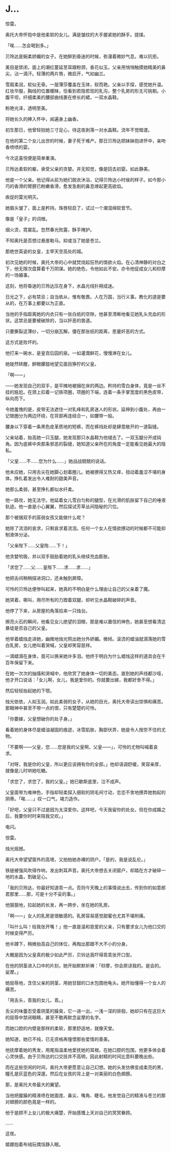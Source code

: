 # J…

惊雷。

奥托大帝怀抱中是他柔软的女儿。满是皱纹的大手握紧她的酥手。搓揉。

「唉……怎会喝到多。」

贝玲达是婉柔娇媚的女子。在她醉到昏迷的时候，弥漫着微妙气息。难以抗拒。

美目是禁闭，面上的潮红蔓延至耳跟粉颈，香花似玉。父亲用悄悄触摸她精美的鼻尖，沾一滴汗。轻薄的两片唇，微启开，气如幽兰。

雪肩柔润，软似无骨。一层薄莎覆盖在玉体，软而艳。父亲以手探，感觉她升温。红妆华服，胸线的位置暧昧，恰看到若隐若现的乳沟，整个乳房的形无可挑剔。小腹平坦，纤细柔美的腰部曲线裹在修长的裙，一双水晶鞋。

粉艳光泽，透明至美。

将她长久的捧入怀中，闻遍身上幽香。

初生那日，他曾轻拍她三寸足心，待这夜剥落一对水晶鞋。流年不觉暗渡。

在他的第二个女儿出世的时候，妻子死于难产。那日贝玲达把妹妹抱进怀中，亲吻香喷喷的婴。

今次这喜悦便是简单重演。

贝玲达柔软的躯，承受父亲的贪婪。并无知觉，像是回去初婴。如此静美。

他是一个父亲。他记得从前为她们脱衣沐浴，记得贝玲达小时侯的样子。如今那小巧的香滑的臂膀已粉嫩香滑，愈发急剧的鼻息燎起更高欲焰。

疾促的雷光明灭。

她眉头皱了，面上是矜持。珠唇轻启了，试过一个潮湿绵软音节。

像是「皇子」的词根。

烟火烫，霓裳乱。忽然春光败露，酥手掩护。

不知奥托是否想过悬崖勒马。抑或当了她是苍兰。

那绝世英姿的女皇，主宰天空高处的城。

初次见她的时候，奥托大帝的心中就焚烧起狂热的情欲火焰。在心清神静的对白之下，他无限次盘算着千万阴谋。她的绝色，令他如此不安。亦令他促成女儿和桫摩的一场婚事。

这刻，他将昏迷的贝玲达压在身下，水晶光线扑朔成迷。

日光之下，必有禁忌；自当依从，惟有敬畏。人在万国，当行义事。教化的道是要从的，在万事上都要以为正直。

当他的手指距离她的内衣只有一张白纸的空隙，他甚至清晰地看见她乳头充血的形状。这禁忌是要被破除的，当以奸恶的兽道。

只要撕裂这薄纱，一切分崩瓦解。僵在那张纸的距离，思量奸恶的方式。

这方式是败坏的。

他打来一碗水，是皇宫后园的泉。一如灌溉鲜花，慢慢淋在女儿。

她陡然转醒，醉眼朦胧地望见面目狰狞的父皇。

「啊——」

——她发现自己的双手，是平摊地被捆在床的两边。矜持的雪白身体，竟是一丝不挂的尴尬。在颈上扣着一记铁项圈，项圈的下端，连着一条手掌宽度的黑色皮带，纵向而下。

令她羞愧的是，皮带无法遮住一对乳峰和乳房迷人的形状。延伸到小腹处，再由一记银圈分为两边环绕，在背部再连结合一，如腰带一般。

腰身以下穿着一条黑色皮革质地的短裤，而在裤裆处却是肆意敞开的一道裂缝。

父亲站着，抬高她一只玉腿，她发现那只水晶鞋为他褪去了。一双玉腿分开成钝角。因为底裤中央那条邪恶的裂缝，她知道父亲所在的角度一定能看见她最大的隐私。

「父皇……不……您为什么……」她战战兢兢的说话。

他未应她，只用舌尖在她脚心划着圈儿。她被撩得又热又痒，扭动着羞涩不堪的身体。挣扎着发出令人难耐的甜美声音。

她那么柔弱，甚至挣扎都似水纤柔。

他一路攻，她无法守。他延着女儿雪白匀称的腿型，在光滑的肌肤留下自己的唾液轨迹。他一直是小心翼翼，然后探试芳草丛间隐秘的穴位。

那个被捆双手的孱弱女孩又能做什么呢？

她除了流泪的哀求，只剩哀求着流泪。任何一个女人在情欲撩动的时候都不可能抑制液体分泌。

「父亲陛下……父皇陛……下！」

他贪婪吮吸，并以双手鼓励着她的乳头继续充血膨胀。

「求您了……父……皇陛下……求……求……」

他把舌间稍稍探进洞口，还未触到屏障。

可怜的贝玲达便惨叫起来，她真的不明白是什么理由让自己的父亲着了魔。

她哭着，嘶叫，用尽所有的力蹬着双腿，却听见水晶鞋破碎的声音。

他停了下来，从房屋的角落拾来一只烛台。

擦亮火石的瞬间，他看见女儿绝望的泪眼，那是难以置信的神色，她甚至想看清这暴徒是否自己的父皇。

他举着蜡烛走进她，幽微地烛光照出她分外娇媚。微倾。滚烫的蜡油就滴落她的雪白乳房，女儿绝叫着哭喊，父皇却笑容慈祥。

一滴蜡滴在身体，竟可以换来她许多泪。他终于明白为什么蜡烛这样的道具会在千百年保留下来。

在她一次次的抽搐和哭喊中，他欣赏了她身体一切的美态。直到她的声线都沙哑，他才开口说话：「女儿啊，女儿，我是爱你的。你就要出嫁，我都好舍不得。」

然后轻轻抬起她的下颚。

烛光依依，人如玉润。如此柔弱的女子，从她的目光，奥托大帝读出惊惧和痛苦。那眼神中甚至不带一点的恨，只有楚楚的可怜。

「你要嫁，父皇想破你的处子身。」

看着她的身体尽是蜡油凝固的痕迹，冰雪肌肤，胸部伏弄，她是令人按奈不住的尤物。

「不要啊——父皇，您……您是我的父皇啊，父皇——」，可怜的尤物叫喊着哀求。

「对呀，我是你的父皇，所以更应该拥有你的全部。」他却语调舒缓，笑容亲厚，就像是儿时哄她吃糖。

「求您了，求您了，我的父皇。」她已歇斯底里，泣不成声。

父皇面带为难神色，手指却轻柔探入细软的阴毛间寸动，恋恋不舍地撩弄她勃起的阴蒂。「唉……」叹一口气，竭力造作。

「好吧，父皇只不过是因为太深爱你。这样吧，今天我留你的处女。但在你成婚之后，我要你时时来陪我交欢。」

电闪。

惊雷。

烛光摇撼。

奥托大帝望望窗外的高塔，又拍拍她赤裸的阴户。「是的，我是说乱伦。」

铁链被强风吹得作响，发出刺耳声音。奥托大帝想去关闭窗户，却踏在方才破碎一地的水晶，割破足心。

「我的贝玲达，你最好知道乖一点。否则今天晚上的事情说出去，传到你的如意郎君那里……那，可是十分不妥的事。」

他狠狠地，拉起她的长发，再一跨步，坐在她的乳房。

「啊——」女人的乳房是很敏感的。乳房容易感觉甜蜜也尤其不堪附痛。

「叫什么叫！给我张开嘴！」他一直是温和慈爱的父亲，只有要求女儿为他口交的时候变得严厉。

他半蹲下，稍微抬高自己的体位，再掏出那跟不大不小的分身。

大概是因为父皇真的极少如此严厉，贝铃达竟吓得乖乖张开口型。

在他的阴茎进入口中的片刻，她开始默默祈祷：「桫摩，你会原谅我的。是会的。娑摩。」

她屈辱地，含住父亲的阴茎，用她甘甜的口水包围他龟头。她开始懂得一个女人的痛苦。

「用舌头，乖我的女儿，乖。」

舌尖的味蕾忍受着阴茎的臊臭，它一进一出，一浅一深的徘徊，她却只有在这巨大的屈辱中禁闭眼睛，甚至不敢再默念娑摩的名字。

而她口腔的内壁是那样的柔软，那里舒适地，就像天堂。

她知道，她已不纯，已无资格再憧憬那些爱情的善美。

他抚摩着她的秀发，用尾指温柔地爱抚她的耳根。在她口腔的包围，他更多体会着心灵快感。由于贝玲达的口交技并不高明，因此射精的时间比意料要晚出些。

而在这些空闲的时间，奥托大帝更愿意让自己幻想。她的头发彷佛变成柔亮的黑，瞳孔是灰蓝色的深邃。然后在女孩的背上是一对美丽的白色翅膀。

那，是奥托大帝最大的翼望。

当他把腥臊的精液喷在她面庞、鼻尖、嘴角、睫毛。他发觉自己的精液与苍兰的那对翅膀的颜色竟是一样的。

他于是顾不上女儿的极大痛楚，开始感慨上天对自己的冥冥眷顾。

……

这夜。

姬娜抱着布绒玩偶恬静入眠。
